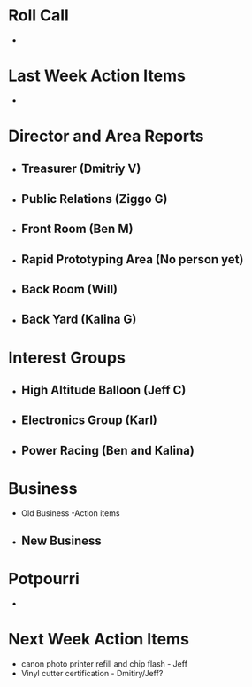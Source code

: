 # Roll Call

- 

# Last Week Action Items
- 

# Director and Area Reports

- Treasurer (Dmitriy V)
  - 
- Public Relations (Ziggo G)
  - 
- Front Room (Ben M)
  - 
- Rapid Prototyping Area (No person yet)
  - 
- Back Room (Will)
  - 
- Back Yard (Kalina G)
  - 

# Interest Groups
- High Altitude Balloon (Jeff C)
  - 
- Electronics Group (Karl)
  - 
- Power Racing (Ben and Kalina)
  - 
# Business
  - Old Business
    -Action items
     
  - New Business
    - 
            
# Potpourri 
  - 
# Next Week Action Items
  - canon photo printer refill and chip flash - Jeff
  - Vinyl cutter certification - Dmitiry/Jeff?
